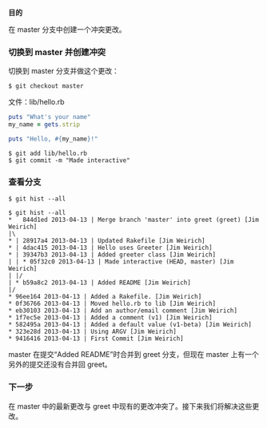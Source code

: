**目的**

在 master 分支中创建一个冲突更改。

### 切换到 master 并创建冲突

切换到 master 分支并做这个更改：

```
$ git checkout master
```

文件：lib/hello.rb

```ruby
puts "What's your name"
my_name = gets.strip

puts "Hello, #{my_name}!"
```

```
$ git add lib/hello.rb
$ git commit -m "Made interactive"
```

### 查看分支

```
$ git hist --all
```

```
$ git hist --all
*   844d1ed 2013-04-13 | Merge branch 'master' into greet (greet) [Jim Weirich]
|\  
* | 28917a4 2013-04-13 | Updated Rakefile [Jim Weirich]
* | 4dac415 2013-04-13 | Hello uses Greeter [Jim Weirich]
* | 39347b3 2013-04-13 | Added greeter class [Jim Weirich]
| | * 05f32c0 2013-04-13 | Made interactive (HEAD, master) [Jim Weirich]
| |/  
| * b59a8c2 2013-04-13 | Added README [Jim Weirich]
|/  
* 96ee164 2013-04-13 | Added a Rakefile. [Jim Weirich]
* 0f36766 2013-04-13 | Moved hello.rb to lib [Jim Weirich]
* eb30103 2013-04-13 | Add an author/email comment [Jim Weirich]
* 1f7ec5e 2013-04-13 | Added a comment (v1) [Jim Weirich]
* 582495a 2013-04-13 | Added a default value (v1-beta) [Jim Weirich]
* 323e28d 2013-04-13 | Using ARGV [Jim Weirich]
* 9416416 2013-04-13 | First Commit [Jim Weirich]
```

master 在提交“Added README”时合并到 greet 分支，但现在 master 上有一个另外的提交还没有合并回 greet。

### 下一步

在 master 中的最新更改与 greet 中现有的更改冲突了。接下来我们将解决这些更改。